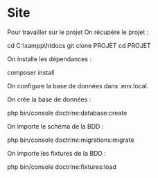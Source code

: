 # Site

Pour travailler sur le projet
On récupére le projet :

cd C:\xampp\htdocs
git clone PROJET
cd PROJET

On installe les dépendances :

composer install

On configure la base de données dans .env.local.

On crée la base de données :

php bin/console doctrine:database:create

On importe le schéma de la BDD :

php bin/console doctrine:migrations:migrate

On importe les fixtures de la BDD :

php bin/console doctrine:fixtures:load
